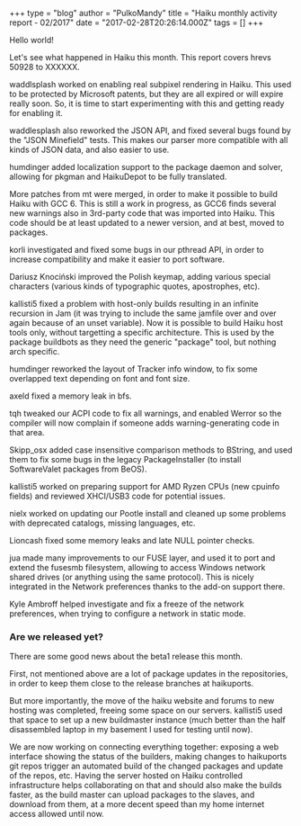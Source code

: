 +++
type = "blog"
author = "PulkoMandy"
title = "Haiku monthly activity report - 02/2017"
date = "2017-02-28T20:26:14.000Z"
tags = []
+++

Hello world!

Let's see what happened in Haiku this month. This report covers hrevs 50928 to
XXXXXX.

waddlsplash worked on enabling real subpixel rendering in Haiku. This used to be
protected by Microsoft patents, but they are all expired or will expire really
soon. So, it is time to start experimenting with this and getting ready for
enabling it.

waddlesplash also reworked the JSON API, and fixed several bugs found by the
"JSON Minefield" tests. This makes our parser more compatible with all kinds
of JSON data, and also easier to use.

humdinger added localization support to the package daemon and solver, allowing
for pkgman and HaikuDepot to be fully translated.

More patches from mt were merged, in order to make it possible to build Haiku with GCC 6.
This is still a work in progress, as GCC6 finds several new warnings also in
3rd-party code that was imported into Haiku. This code should be at least updated
to a newer version, and at best, moved to packages.

korli investigated and fixed some bugs in our pthread API, in order to increase compatibility
and make it easier to port software.

Dariusz Knociński improved the Polish keymap, adding various special characters
(various kinds of typographic quotes, apostrophes, etc).

kallisti5 fixed a problem with host-only builds resulting in an infinite recursion in Jam
(it was trying to include the same jamfile over and over again because of an
 unset variable). Now it is possible to build Haiku host tools only, without targetting
a specific architecture. This is used by the package buildbots as they need the generic "package"
tool, but nothing arch specific.

humdinger reworked the layout of Tracker info window, to fix some overlapped text depending on font and font size.

axeld fixed a memory leak in bfs.

tqh tweaked our ACPI code to fix all warnings, and enabled Werror so the compiler
will now complain if someone adds warning-generating code in that area.

Skipp_osx added case insensitive comparison methods to BString, and used them to
fix some bugs in the legacy PackageInstaller (to install SoftwareValet packages
from BeOS).

kallisti5 worked on preparing support for AMD Ryzen CPUs (new cpuinfo fields)
and reviewed XHCI/USB3 code for potential issues.

nielx worked on updating our Pootle install and cleaned up some problems with
deprecated catalogs, missing languages, etc.

Lioncash fixed some memory leaks and late NULL pointer checks.

jua made many improvements to our FUSE layer, and used it to port and extend
the fusesmb filesystem, allowing to access Windows network shared drives (or
anything using the same protocol). This is nicely integrated in the Network
preferences thanks to the add-on support there.

Kyle Ambroff helped investigate and fix a freeze of the network preferences, when
trying to configure a network in static mode.

<h3>Are we released yet?</h3>

There are some good news about the beta1 release this month.

First, not mentioned above are a lot of package updates in the repositories, in
order to keep them close to the release branches at haikuports.

But more importantly, the move of the haiku website and forums to new hosting was
completed, freeing some space on our servers. kallisti5 used that space to set
up a new buildmaster instance (much better than the half disassembled laptop
in my basement I used for testing until now).

We are now working on connecting everything together: exposing a web interface
showing the status of the builders, making changes to haikuports git repos trigger
an automated build of the changed packages and update of the repos, etc. Having
the server hosted on Haiku controlled infrastructure helps collaborating on that
and should also make the builds faster, as the build master can upload packages
to the slaves, and download from them, at a more decent speed than my home
internet access allowed until now.
